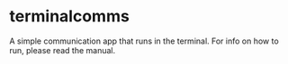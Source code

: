 # terminalcomms
 A simple communication app that runs in the terminal. For info on how to run, please read the manual.


